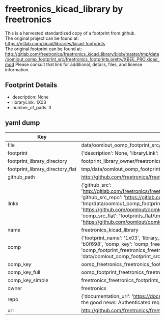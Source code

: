 # freetronics_kicad_library by freetronics  
This is a harvested standardized copy of a footprint from github.  
The original project can be found at:  
https://gitlab.com/kicad/libraries/kicad-footprints  
The original footprint can be found at:
http://gitlab.com/freetronics/freetronics_kicad_library/blob/master/tmp/data/oomlout_oomp_footprint_src/freetronics_footprints.pretty/XBEE_PRO.kicad_mod
Please consult that link for additional, details, files, and license information.  
## Footprint Details
* description: None  
* libraryLink: 1X03  
* number_of_pads: 3  
## yaml dump  
| Key | Value |  
| --- | --- |  
| file | data/oomlout_oomp_footprint_src/freetronics_kicad_library/freetronics_footprints.pretty/1X03.kicad_mod |  
| footprint | {'description': None, 'libraryLink': '1X03', 'number_of_pads': 3} |  
| footprint_library_directory | footprint_library_owner/freetronics_freetronics_kicad_library |  
| footprint_library_directory_flat | tmp/data/oomlout_oomp_footprint_src/footprints_flat/freetronics_freetronics_footprints_1x03/working |  
| github_path | http://github.com/freetronics/freetronics_kicad_library/blob/master/tmp/data/oomlout_oomp_footprint_src/freetronics_footprints.pretty/1X03.kicad_mod |  
| links | {'github_src': 'http://gitlab.com/freetronics/freetronics_kicad_library/blob/master/tmp/data/oomlout_oomp_footprint_src/freetronics_footprints.pretty/XBEE_PRO.kicad_mod', 'github_src_repo': 'https://gitlab.com/kicad/libraries/kicad-footprints', 'oomp_bot': 'tmp/data/oomlout_oomp_footprint_src/footprints/freetronics_freetronics_footprints_1x03/working', 'oomp_bot_github': 'https://github.com/oomlout/oomlout_oomp_footprint_bot/tree/main/tmp/data/oomlout_oomp_footprint_src/footprints/freetronics_freetronics_footprints_1x03/working', 'oomp_src_flat': 'footprints_flat/tmp/data/oomlout_oomp_footprint_src/footprints_flat/freetronics_freetronics_footprints_1x03/working', 'oomp_src_flat_github': 'https://github.com/oomlout/oomlout_oomp_footprint_src/tree/main/tmp/data/oomlout_oomp_footprint_src/footprints_flat/freetronics_freetronics_footprints_1x03/working'} |  
| name | freetronics_kicad_library |  
| oomp | {'footprint_name': '1x03', 'library_name': 'freetronics_footprints', 'md5': 'b0f6980071344a0a164ebf6a35fb52c1', 'md5_10': 'b0f6980071', 'md5_5': 'b0f69', 'md5_6': 'b0f698', 'oomp_key': 'oomp_freetronics_freetronics_footprints_1x03', 'oomp_key_extra': 'oomp_footprint_freetronics_freetronics_footprints_1x03', 'oomp_key_full': 'oomp_footprint_freetronics_freetronics_footprints_1x03_b0f698', 'oomp_key_simple': 'freetronics_freetronics_footprints_1x03', 'original_filename': 'data/oomlout_oomp_footprint_src/freetronics_kicad_library/freetronics_footprints.pretty/1X03.kicad_mod', 'owner_name': 'freetronics'} |  
| oomp_key | oomp_freetronics_freetronics_footprints_1x03 |  
| oomp_key_full | oomp_footprint_freetronics_freetronics_footprints_1x03 |  
| oomp_key_simple | freetronics_freetronics_footprints_1x03 |  
| owner | freetronics |  
| repo | {'documentation_url': 'https://docs.github.com/rest/overview/resources-in-the-rest-api#rate-limiting', 'message': "API rate limit exceeded for 84.66.142.224. (But here's the good news: Authenticated requests get a higher rate limit. Check out the documentation for more details.)"} |  
| url | http://github.com/freetronics/freetronics_kicad_library |  

